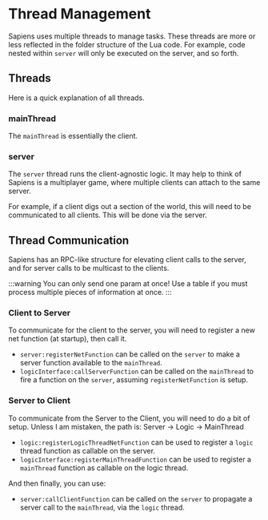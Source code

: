 # Thread Management

Sapiens uses multiple threads to manage tasks. These threads are more or less reflected in the folder structure of the Lua code. For example, code nested within `server` will only be executed on the server, and so forth.

## Threads

Here is a quick explanation of all threads.

### mainThread

The `mainThread` is essentially the client.

### server

The `server` thread runs the client-agnostic logic. It may help to think of Sapiens is a multiplayer game, where multiple clients can attach to the same server.

For example, if a client digs out a section of the world, this will need to be communicated to all clients. This will be done via the server.

## Thread Communication

Sapiens has an RPC-like structure for elevating client calls to the server, and for server calls to be multicast to the clients.

:::warning
You can only send one param at once! Use a table if you must process multiple pieces of information at once.
:::

### Client to Server

To communicate for the client to the server, you will need to register a new net function (at startup), then call it.

 - `server:registerNetFunction` can be called on the `server` to make a server function available to the `mainThread`.
 - `logicInterface:callServerFunction` can be called on the `mainThread` to fire a function on the `server`, assuming `registerNetFunction` is setup.

### Server to Client

To communicate from the Server to the Client, you will need to do a bit of setup. Unless I am mistaken, the path is: Server -> Logic -> MainThread

 - `logic:registerLogicThreadNetFunction` can be used to register a `logic` thread function as callable on the server.
 - `logicInterface:registerMainThreadFunction` can be used to register a `mainThread` function as callable on the logic thread.

And then finally, you can use:
 - `server:callClientFunction` can be called on the `server` to propagate a server call to the `mainThread`, via the `logic` thread.